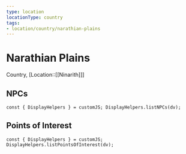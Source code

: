 ```yaml
---
type: location
locationType: country
tags: 
- location/country/narathian-plains
---
```


# Narathian Plains
Country, [Location::[[Ninarith]]]


## NPCs

```dataviewjs
const { DisplayHelpers } = customJS; DisplayHelpers.listNPCs(dv);
```

## Points of Interest

```dataviewjs
const { DisplayHelpers } = customJS; DisplayHelpers.listPointsOfInterest(dv);
```
